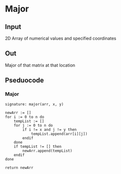 # Major

## Input
2D Array of numerical values and specified coordinates

## Out
Major of that matrix at that location

## Pseduocode

### Major
```
signature: major(arr, x, y)

newArr := []
for i := 0 to n do
    tempList := []
    for j := 0 to n do
        if i != x and j != y then
            tempList.append(arr[i][j])
        endif
    done
    if tempList != [] then
        newArr.append(tempList)
    endif
done

return newArr
```
